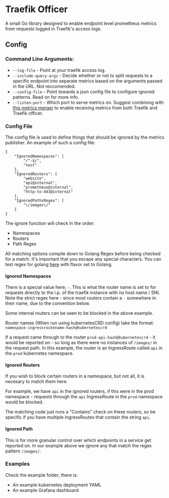 # Traefik Officer
A small Go library designed to enable endpoint level prometheus metrics from requests logged in Traefik's access logs.

## Config

### Command Line Arguments:

- `--log-file` - Point at your traefik access log.
- `--include-query-args` - Decide whether or not to split requests to a specific endpoint into separate metrics based on the arguments passed in the URL. Not reccomended.
- `--config-file` - Point towards a json config file to configure ignored patterns. Read on for more info.
- `--listen-port` - Which port to serve metrics on. Suggest combining with [this metrics merger](https://github.com/rebuy-de/exporter-merger) to enable receiving metrics from both Traefik and Traefik officer.

### Config File
The config file is used to define things that should be ignored by the metrics publisher. An example of such a config file:
```
{
    "IgnoredNamespaces": [
        "/^-$/",
        "test"
    ],
    "IgnoredRouters": [
        "website",
        "api@internal",
        "prometheus@internal",
        "http-to-443@internal"
    ],
    "IgnoredPathsRegex": [
        "\/images\/"
    ]
}
```

The ignore function will check in the order:
- Namespaces
- Routers
- Path Regex

All matching options compile down to Golang Regex before being checked for a match. It's important that you escape any special characters. You can test regex for golang [here](https://regex101.com/) with flavor set to Golang.

#### Ignored Namespaces
There is a special value here; `-`. This is what the router name is set to for requests directly to the i.p. of the traefik instance with no host name / SNI. Note the strict regex here - since most routers contain a `-` somewhere in their name, due to the convention below.

Some internal routers can be seen to be blocked in the above example.

Router names (When run using kubernetesCRD config) take the format:
    `namespace-ingressroutename-hash@kubernetescrd`


If a request came through to the router `prod-api-hash@kubernetescrd` - it would be reported on - so long as there were no instances of `/images/` in the request path.
In this example, the router is an IngressRoute called `api` in the `prod` kubernetes namespace.

#### Ignored Routers
If you wish to block certain routers in a namespace, but not all, it is necesary to match them here.

For example, we have `api` in the ignored routers, if this were in the prod namespace - requests through the `api` IngressRoute in the `prod` namespace would be blocked. 

The matching code just runs a "Contains" check on these routers, so be specific if you have multiple IngressRoutes that contain the string `api`. 

#### Ignored Path
This is for more granular control over which endpoints in a service get reported on. In our example above we ignore any that match the regex pattern `/images/`. 

### Examples

Check the example folder, there is:
- An example kubernetes deployment YAML
- An example Grafana dashboard


